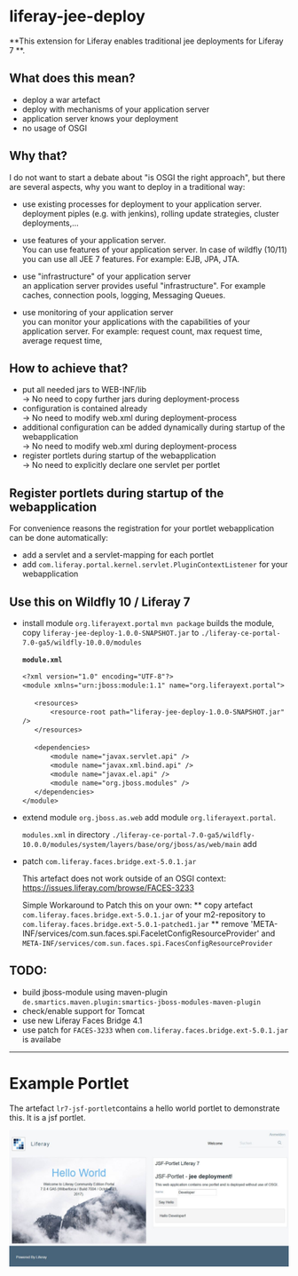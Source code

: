 # liferay-jee-deploy

**This extension for Liferay enables traditional jee deployments for Liferay 7 **. 

## What does this mean?
- deploy a war artefact
- deploy with mechanisms of your application server
- application server knows your deployment
- no usage of OSGI

## Why that?

I do not want to start a debate about "is OSGI the right approach", but there
are several aspects, why you want to deploy in a traditional way:

*    use existing processes for deployment to your application server.          
	deployment piples (e.g. with jenkins), rolling update strategies, 
    cluster deployments,...

*    use features of your application server.      
     You can use features of your application server. In case of wildfly (10/11)
     you can use all JEE 7 features. For example: EJB, JPA, JTA.
     
*    use "infrastructure" of your application server  
     an application server provides useful "infrastructure". For example caches,
     connection pools, logging, Messaging Queues. 
 
*    use monitoring of your application server  
     you can monitor your applications with the capabilities of your application
     server. For example: request count, max request time, average request time, 

     
## How to achieve that?
*    put all needed jars to WEB-INF/lib  
     &rarr; No need to copy further jars during deployment-process
*    configuration is contained already  
     &rarr; No need to modify web.xml during deployment-process
*    additional configuration can be added dynamically during startup of the webapplication  
     &rarr; No need to modify web.xml during deployment-process
*    register portlets during startup of the webapplication  
     &rarr; No need to explicitly declare one servlet per portlet 
      
## Register portlets during startup of the webapplication

For convenience reasons the registration for your portlet webapplication can 
be done automatically:

*    add a servlet and a servlet-mapping for each portlet
*    add `com.liferay.portal.kernel.servlet.PluginContextListener` for your
     webapplication
     
## Use this on Wildfly 10 / Liferay 7

*    install module `org.liferayext.portal`
     `mvn package` builds the module, copy `liferay-jee-deploy-1.0.0-SNAPSHOT.jar` to `./liferay-ce-portal-7.0-ga5/wildfly-10.0.0/modules`

     **`module.xml`**
    
         <?xml version="1.0" encoding="UTF-8"?>
         <module xmlns="urn:jboss:module:1.1" name="org.liferayext.portal">

        	<resources>
	        	<resource-root path="liferay-jee-deploy-1.0.0-SNAPSHOT.jar" />
	    	</resources>

	    	<dependencies>
	    		<module name="javax.servlet.api" />
	    		<module name="javax.xml.bind.api" />
	    		<module name="javax.el.api" />
	    		<module name="org.jboss.modules" />
	    	</dependencies>
         </module> 

*    extend module `org.jboss.as.web`
     add module `org.liferayext.portal`.
     
     `modules.xml` in directory `./liferay-ce-portal-7.0-ga5/wildfly-10.0.0/modules/system/layers/base/org/jboss/as/web/main` add
     
		<module name="org.liferayext.portal" services="export" />

*   patch `com.liferay.faces.bridge.ext-5.0.1.jar`     
  
    This artefact does not work outside of an OSGI context: <https://issues.liferay.com/browse/FACES-3233>

    Simple Workaround to Patch this on your own:
     ** copy artefact `com.liferay.faces.bridge.ext-5.0.1.jar` of your m2-repository to `com.liferay.faces.bridge.ext-5.0.1-patched1.jar`
     ** remove 'META-INF/services/com.sun.faces.spi.FaceletConfigResourceProvider' and `META-INF/services/com.sun.faces.spi.FacesConfigResourceProvider`
 

## TODO:
*    build jboss-module using maven-plugin `de.smartics.maven.plugin:smartics-jboss-modules-maven-plugin`
*    check/enable support for Tomcat
*    use new Liferay Faces Bridge 4.1
*    use patch for `FACES-3233` when `com.liferay.faces.bridge.ext-5.0.1.jar` is availabe


----------

# Example Portlet

The artefact `lr7-jsf-portlet`contains a hello world portlet to demonstrate this. It is a jsf portlet.

![Screenshot hello world portlet](./screeshot-demo-portlet.JPG)
     
    